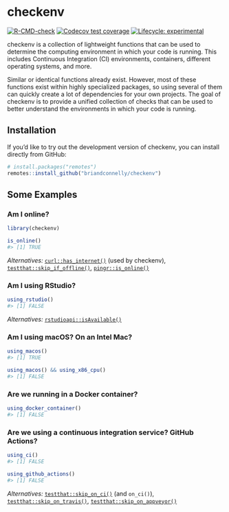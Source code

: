 
<!-- README.md is generated from README.Rmd. Please edit that file -->

# checkenv

<!-- badges: start -->

[![R-CMD-check](https://github.com/briandconnelly/checkenv/actions/workflows/R-CMD-check.yaml/badge.svg)](https://github.com/briandconnelly/checkenv/actions/workflows/R-CMD-check.yaml)
[![Codecov test
coverage](https://codecov.io/gh/briandconnelly/checkenv/branch/main/graph/badge.svg)](https://app.codecov.io/gh/briandconnelly/checkenv?branch=main)
[![Lifecycle:
experimental](https://img.shields.io/badge/lifecycle-experimental-orange.svg)](https://lifecycle.r-lib.org/articles/stages.html#experimental)
<!-- badges: end -->

checkenv is a collection of lightweight functions that can be used to
determine the computing environment in which your code is running. This
includes Continuous Integration (CI) environments, containers, different
operating systems, and more.

Similar or identical functions already exist. However, most of these
functions exist within highly specialized packages, so using several of
them can quickly create a lot of dependencies for your own projects. The
goal of checkenv is to provide a unified collection of checks that can
be used to better understand the environments in which your code is
running.

## Installation

If you’d like to try out the development version of checkenv, you can
install directly from GitHub:

``` r
# install.packages("remotes")
remotes::install_github("briandconnelly/checkenv")
```

## Some Examples

### Am I online?

``` r
library(checkenv)

is_online()
#> [1] TRUE
```

*Alternatives:*
[`curl::has_internet()`](https://jeroen.cran.dev/curl/reference/nslookup.html)
(used by checkenv),
[`testthat::skip_if_offline()`](https://testthat.r-lib.org/reference/skip.html),
[`pingr::is_online()`](https://github.com/r-lib/pingr)

### Am I using RStudio?

``` r
using_rstudio()
#> [1] FALSE
```

*Alternatives:*
[`rstudioapi::isAvailable()`](https://rstudio.github.io/rstudioapi/reference/isAvailable.html)

### Am I using macOS? On an Intel Mac?

``` r
using_macos()
#> [1] TRUE
```

``` r
using_macos() && using_x86_cpu()
#> [1] FALSE
```

### Are we running in a Docker container?

``` r
using_docker_container()
#> [1] FALSE
```

### Are we using a continuous integration service? GitHub Actions?

``` r
using_ci()
#> [1] FALSE

using_github_actions()
#> [1] FALSE
```

*Alternatives:*
[`testthat::skip_on_ci()`](https://testthat.r-lib.org/reference/skip.html)
(and `on_ci()`),
[`testthat::skip_on_travis()`](https://testthat.r-lib.org/reference/skip.html),
[`testthat::skip_on_appveyor()`](https://testthat.r-lib.org/reference/skip.html)
